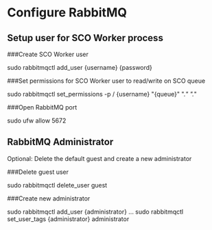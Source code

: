 Configure RabbitMQ
==================


Setup user for SCO Worker process
---------------------------------

###Create SCO Worker user

sudo rabbitmqctl add_user {username} {password}

###Set permissions for SCO Worker user to read/write on SCO queue

sudo rabbitmqctl set_permissions -p / {username} "{queue}" ".*" ".*"

###Open RabbitMQ port

sudo ufw allow 5672


RabbitMQ Administrator
----------------------

Optional: Delete the default guest and create a new administrator

###Delete guest user

sudo rabbitmqctl delete_user guest

###Create new administrator

sudo rabbitmqctl add_user {administrator} ...
sudo rabbitmqctl set_user_tags {administrator} administrator
